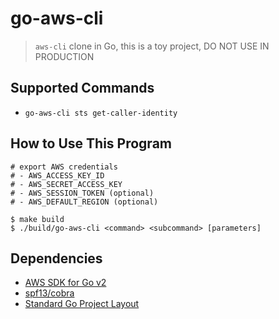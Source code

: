 # go-aws-cli

> `aws-cli` clone in Go, this is a toy project, DO NOT USE IN PRODUCTION

## Supported Commands
- `go-aws-cli sts get-caller-identity`

## How to Use This Program

```
# export AWS credentials
# - AWS_ACCESS_KEY_ID
# - AWS_SECRET_ACCESS_KEY
# - AWS_SESSION_TOKEN (optional)
# - AWS_DEFAULT_REGION (optional)

$ make build
$ ./build/go-aws-cli <command> <subcommand> [parameters]
```

## Dependencies

- [AWS SDK for Go v2](https://github.com/aws/aws-sdk-go-v2)
- [spf13/cobra](https://github.com/spf13/cobra)
- [Standard Go Project Layout](https://github.com/golang-standards/project-layout)
